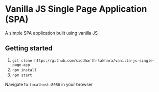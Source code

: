 # Vanilla JS Single Page Application (SPA)

A simple SPA application built using vanilla JS

## Getting started
1. `git clone https://github.com/siddharth-lakhara/vanilla-js-single-page-app`
2. `npm install`
3. `npm start`

Navigate to `localhost:8080` in your browser
